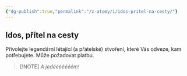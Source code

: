```yaml
---
{"dg-publish":true,"permalink":"/z-atomy/i/idos-pritel-na-cesty/"}
---
```


## Idos, přítel na cesty
Přivolejte legendární létající (a přátelské) stvoření, které Vás odveze, kam potřebujete. Může požadovat platbu.

> [!NOTE] *A jedééééééém!*